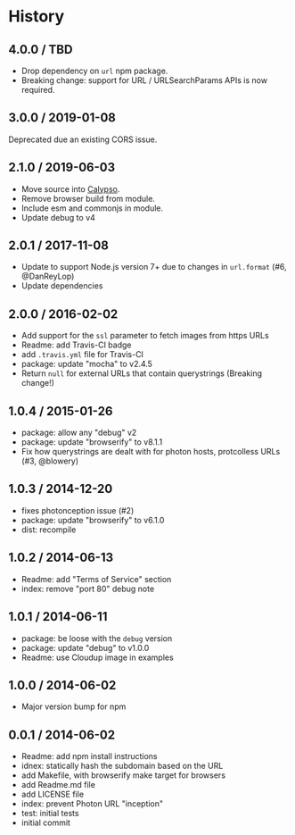 # History

## 4.0.0 / TBD

- Drop dependency on `url` npm package.
- Breaking change: support for URL / URLSearchParams APIs is now required.

## 3.0.0 / 2019-01-08

Deprecated due an existing CORS issue.

## 2.1.0 / 2019-06-03

- Move source into [Calypso](https://github.com/Automattic/wp-calypso).
- Remove browser build from module.
- Include esm and commonjs in module.
- Update debug to v4

## 2.0.1 / 2017-11-08

- Update to support Node.js version 7+ due to changes in `url.format` (#6, @DanReyLop)
- Update dependencies

## 2.0.0 / 2016-02-02

- Add support for the `ssl` parameter to fetch images from https URLs
- Readme: add Travis-CI badge
- add `.travis.yml` file for Travis-CI
- package: update "mocha" to v2.4.5
- Return `null` for external URLs that contain querystrings (Breaking change!)

## 1.0.4 / 2015-01-26

- package: allow any "debug" v2
- package: update "browserify" to v8.1.1
- Fix how querystrings are dealt with for photon hosts, protcolless URLs (#3, @blowery)

## 1.0.3 / 2014-12-20

- fixes photonception issue (#2)
- package: update "browserify" to v6.1.0
- dist: recompile

## 1.0.2 / 2014-06-13

- Readme: add "Terms of Service" section
- index: remove "port 80" debug note

## 1.0.1 / 2014-06-11

- package: be loose with the `debug` version
- package: update "debug" to v1.0.0
- Readme: use Cloudup image in examples

## 1.0.0 / 2014-06-02

- Major version bump for npm

## 0.0.1 / 2014-06-02

- Readme: add npm install instructions
- idnex: statically hash the subdomain based on the URL
- add Makefile, with browserify make target for browsers
- add Readme.md file
- add LICENSE file
- index: prevent Photon URL "inception"
- test: initial tests
- initial commit
